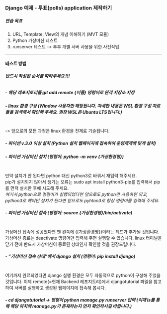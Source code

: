 ### Django 예제 - 투표(polls) application 제작하기

##### 연습 목표
1. URL, Template, View의 개념 이해하기 (MVT 모듈)
2. Python 가상머신 테스트
3. runserver 테스트 -> 추후 개별 서버 사용을 위한 사전작업
---
#### 테스트 방법
###### **반드시 작성된 순서를 따라주세요 !!!**
##### - 해당 레포지토리를 git add remote {이름} 명령어로 원격 저장소 지정
##### - linux 환경 구성 (Window 사용자만 해당됩니다. 자세한 내용은 WSL 환경 구성 자료들을 검색해서 확인해 주세요. 권장 WSL은 Ubuntu LTS입니다.) 
</br>-> 앞으로의 모든 과정은 linux 환경을 전제로 기술됩니다.
##### - 파이썬 v.3.0 이상 설치 (Python 설치 웹페이지에 접속하여 운영체제에 맞게 설치)
##### - 파이썬 가상머신 설치 (명령어: python -m venv {가상환경명})
</br>만약 설치가 안 된다면 python 대신 python3로 바꿔서 재입력 해주세요.
</br>pip가 설치되지 않아서 생기는 오류는 sudo apt install python3-pip를 입력해서 pip를 먼저 설치한 후에 시도해 주세요. 
</br>*여기서 python으로 명령어가 실행되었다면 앞으로도 python만 사용하면 되고, python3로 해야만 설치가 된다면 앞으로도 pyhton3로 항상 명령어를 입력해 주세요.*
##### - 파이썬 가상머신 접속 (명령어: source {가상환경명}/bin/activate) 
</br>가상머신 접속에 성공했다면 맨 왼쪽에 ({가상환경명})이라는 헤드가 추가될 것입니다. 
</br>가상머신 종료는 deactivate 명령어만 입력해 주면 실행할 수 있습니다. linux 터미널을 닫기 전에 반드시 가상머신이 종료된 상태인지 확인할 것을 권장드립니다.
##### - "가상머신 접속 상태"에서 django 설치 (명령어: pip install django) 
</br>여기까지 완료되었다면 django 실행 환경은 모두 자동적으로 python이 구성해 주었을 것입니다. 이제 remote(=현재 Backend 레포지토리)에서 djangotutorial 파일을 참고하여 서버를 실행하고 생성된 웹페이지에 접속해 봅시다.
##### - cd djangotutorial -> 명령어 python manage.py runserver 입력 (*이때 ls를 통해 해당 위치에 manage.py가 존재하는지 먼저 확인하시길 바랍니다.*)
